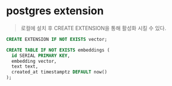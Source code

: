 # postgres extension

> 로컬에 설치 후 CREATE EXTENSION을 통해 활성화 시킬 수 있다.

```sql
CREATE EXTENSION IF NOT EXISTS vector;

CREATE TABLE IF NOT EXISTS embeddings (
  id SERIAL PRIMARY KEY,
  embedding vector,
  text text,
  created_at timestamptz DEFAULT now()
);
```
